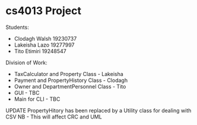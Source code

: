 # cs4013 Project

Students:
* Clodagh Walsh 19230737
* Lakeisha Lazo 19277997
* Tito Etimiri 19248547

Division of Work:
* TaxCalculator and Property Class - Lakeisha
* Payment and PropertyHistory Class - Clodagh
* Owner and DepartmentPersonnel Class - Tito
* GUI - TBC
* Main for CLI - TBC 

UPDATE
PropertyHitory has been replaced by a Utility class for dealing with CSV
NB - This will affect CRC and UML 
